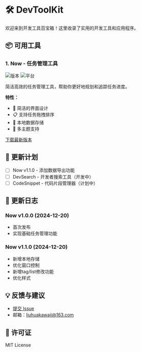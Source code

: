 # 🛠️ DevToolKit

欢迎来到开发工具百宝箱！这里收录了实用的开发工具和应用程序。

## 📦 可用工具

### 1. Now - 任务管理工具
![版本](https://img.shields.io/badge/版本-v1.0.0-blue)
![平台](https://img.shields.io/badge/平台-Windows%20%7C%20MacOS%20%7C%20Linux-lightgrey)

简洁高效的任务管理工具，帮助你更好地规划和追踪任务进度。

**特性：**
- 🎯 简洁的界面设计
- 📋 支持任务拖拽排序
- 💾 本地数据存储
- 🌈 多主题支持

[下载最新版本](../../releases/latest)

## 📅 更新计划
- [ ] Now v1.1.0 - 添加数据导出功能
- [ ] DevSearch - 开发者搜索工具（开发中）
- [ ] CodeSnippet - 代码片段管理器（计划中）

## 🔄 更新日志

### Now v1.0.0 (2024-12-20)
- 首次发布
- 实现基础任务管理功能

### Now v1.1.0 (2024-12-20)
- 新增本地存储
- 优化窗口控制
- 新增tag/list修改功能
- 优化样式

## 💡 反馈与建议
- [提交 Issue](../../issues)
- 邮箱：liuhuakawaii@163.com

## 📃 许可证
MIT License
